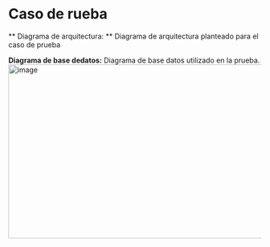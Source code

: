 # Caso de rueba


** Diagrama de arquitectura: ** Diagrama de arquitectura planteado para el caso de prueba




**Diagrama de base dedatos:** Diagrama de base datos utilizado en la prueba. <br>
<img width="527" height="347" alt="image" src="https://github.com/user-attachments/assets/414e3de3-2dca-4558-8df6-6fca426fe846" />
